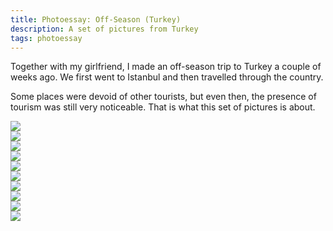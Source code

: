 ```yaml
---
title: Photoessay: Off-Season (Turkey)
description: A set of pictures from Turkey
tags: photoessay
---
```


Together with my girlfriend, I made an off-season trip to Turkey a couple of
weeks ago. We first went to Istanbul and then travelled through the country.

Some places were devoid of other tourists, but even then, the presence of
tourism was still very noticeable. That is what this set of pictures is about.

<div class="figure flickr">
<a href="http://www.flickr.com/photos/jaspervdj/15538474041/">
<img src="/images/2014-10-31-pamukkale-i.jpg">
</a>
</div>

<div class="figure flickr">
<a href="http://www.flickr.com/photos/jaspervdj/15357027228/">
<img src="/images/2014-10-31-antalya-i.jpg">
</a>
</div>

<div class="figure flickr">
<a href="http://www.flickr.com/photos/jaspervdj/15361335838/">
<img src="/images/2014-10-31-antalya-ii.jpg">
</a>
</div>

<div class="figure flickr">
<a href="http://www.flickr.com/photos/jaspervdj/15369170227/">
<img src="/images/2014-10-31-pamukkale-ii.jpg">
</a>
</div>

<div class="figure flickr">
<a href="http://www.flickr.com/photos/jaspervdj/15612408162/">
<img src="/images/2014-10-31-pamukkale-viii.jpg">
</a>
</div>

<div class="figure flickr">
<a href="http://www.flickr.com/photos/jaspervdj/15560313761/">
<img src="/images/2014-10-31-pamukkale-iii.jpg">
</a>
</div>

<div class="figure flickr">
<a href="http://www.flickr.com/photos/jaspervdj/15386160780/">
<img src="/images/2014-10-31-pamukkale-iv.jpg">
</a>
</div>

<div class="figure flickr">
<a href="http://www.flickr.com/photos/jaspervdj/15576340355/">
<img src="/images/2014-10-31-pamukkale-v.jpg">
</a>
</div>

<div class="figure flickr">
<a href="http://www.flickr.com/photos/jaspervdj/15584877215/">
<img src="/images/2014-10-31-pamukkale-vi.jpg">
</a>
</div>

<div class="figure flickr">
<a href="http://www.flickr.com/photos/jaspervdj/14979175283/">
<img src="/images/2014-10-31-pamukkale-vii.jpg">
</a>
</div>
